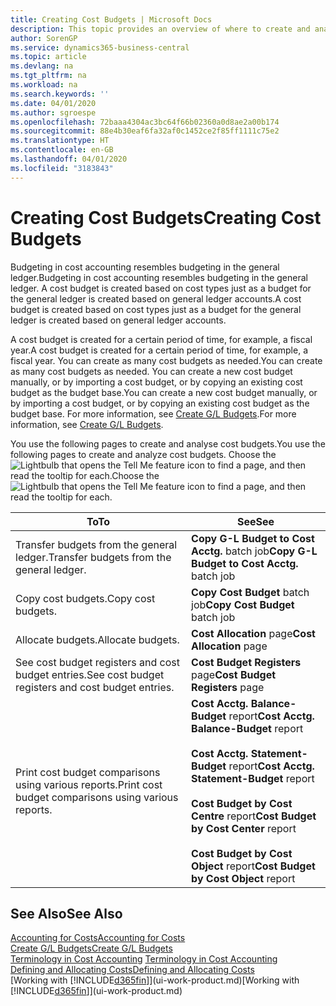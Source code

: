 ```yaml
---
title: Creating Cost Budgets | Microsoft Docs
description: This topic provides an overview of where to create and analyse cost budgets.
author: SorenGP
ms.service: dynamics365-business-central
ms.topic: article
ms.devlang: na
ms.tgt_pltfrm: na
ms.workload: na
ms.search.keywords: ''
ms.date: 04/01/2020
ms.author: sgroespe
ms.openlocfilehash: 72baaa4304ac3bc64f66b02360a0d8ae2a00b174
ms.sourcegitcommit: 88e4b30eaf6fa32af0c1452ce2f85ff1111c75e2
ms.translationtype: HT
ms.contentlocale: en-GB
ms.lasthandoff: 04/01/2020
ms.locfileid: "3183843"
---
```

# <a name="creating-cost-budgets"></a><span data-ttu-id="12ffc-103">Creating Cost Budgets</span><span class="sxs-lookup"><span data-stu-id="12ffc-103">Creating Cost Budgets</span></span>
<span data-ttu-id="12ffc-104">Budgeting in cost accounting resembles budgeting in the general ledger.</span><span class="sxs-lookup"><span data-stu-id="12ffc-104">Budgeting in cost accounting resembles budgeting in the general ledger.</span></span> <span data-ttu-id="12ffc-105">A cost budget is created based on cost types just as a budget for the general ledger is created based on general ledger accounts.</span><span class="sxs-lookup"><span data-stu-id="12ffc-105">A cost budget is created based on cost types just as a budget for the general ledger is created based on general ledger accounts.</span></span>  

<span data-ttu-id="12ffc-106">A cost budget is created for a certain period of time, for example, a fiscal year.</span><span class="sxs-lookup"><span data-stu-id="12ffc-106">A cost budget is created for a certain period of time, for example, a fiscal year.</span></span> <span data-ttu-id="12ffc-107">You can create as many cost budgets as needed.</span><span class="sxs-lookup"><span data-stu-id="12ffc-107">You can create as many cost budgets as needed.</span></span> <span data-ttu-id="12ffc-108">You can create a new cost budget manually, or by importing a cost budget, or by copying an existing cost budget as the budget base.</span><span class="sxs-lookup"><span data-stu-id="12ffc-108">You can create a new cost budget manually, or by importing a cost budget, or by copying an existing cost budget as the budget base.</span></span> <span data-ttu-id="12ffc-109">For more information, see [Create G/L Budgets](finance-how-create-budgets.md).</span><span class="sxs-lookup"><span data-stu-id="12ffc-109">For more information, see [Create G/L Budgets](finance-how-create-budgets.md).</span></span>

<span data-ttu-id="12ffc-110">You use the following pages to create and analyse cost budgets.</span><span class="sxs-lookup"><span data-stu-id="12ffc-110">You use the following pages to create and analyze cost budgets.</span></span> <span data-ttu-id="12ffc-111">Choose the ![Lightbulb that opens the Tell Me feature](media/ui-search/search_small.png "Tell me what you want to do") icon to find a page, and then read the tooltip for each.</span><span class="sxs-lookup"><span data-stu-id="12ffc-111">Choose the ![Lightbulb that opens the Tell Me feature](media/ui-search/search_small.png "Tell me what you want to do") icon to find a page, and then read the tooltip for each.</span></span>

|<span data-ttu-id="12ffc-112">To</span><span class="sxs-lookup"><span data-stu-id="12ffc-112">To</span></span>|<span data-ttu-id="12ffc-113">See</span><span class="sxs-lookup"><span data-stu-id="12ffc-113">See</span></span>|  
|--------|---------|  
|<span data-ttu-id="12ffc-114">Transfer budgets from the general ledger.</span><span class="sxs-lookup"><span data-stu-id="12ffc-114">Transfer budgets from the general ledger.</span></span>|<span data-ttu-id="12ffc-115">**Copy G-L Budget to Cost Acctg.** batch job</span><span class="sxs-lookup"><span data-stu-id="12ffc-115">**Copy G-L Budget to Cost Acctg.** batch job</span></span>|  
|<span data-ttu-id="12ffc-116">Copy cost budgets.</span><span class="sxs-lookup"><span data-stu-id="12ffc-116">Copy cost budgets.</span></span>|<span data-ttu-id="12ffc-117">**Copy Cost Budget** batch job</span><span class="sxs-lookup"><span data-stu-id="12ffc-117">**Copy Cost Budget** batch job</span></span>|  
|<span data-ttu-id="12ffc-118">Allocate budgets.</span><span class="sxs-lookup"><span data-stu-id="12ffc-118">Allocate budgets.</span></span>|<span data-ttu-id="12ffc-119">**Cost Allocation** page</span><span class="sxs-lookup"><span data-stu-id="12ffc-119">**Cost Allocation** page</span></span>|  
|<span data-ttu-id="12ffc-120">See cost budget registers and cost budget entries.</span><span class="sxs-lookup"><span data-stu-id="12ffc-120">See cost budget registers and cost budget entries.</span></span>|<span data-ttu-id="12ffc-121">**Cost Budget Registers** page</span><span class="sxs-lookup"><span data-stu-id="12ffc-121">**Cost Budget Registers** page</span></span>|  
|<span data-ttu-id="12ffc-122">Print cost budget comparisons using various reports.</span><span class="sxs-lookup"><span data-stu-id="12ffc-122">Print cost budget comparisons using various reports.</span></span>|<span data-ttu-id="12ffc-123">**Cost Acctg. Balance-Budget** report</span><span class="sxs-lookup"><span data-stu-id="12ffc-123">**Cost Acctg. Balance-Budget** report</span></span><br /><br /> <span data-ttu-id="12ffc-124">**Cost Acctg. Statement-Budget** report</span><span class="sxs-lookup"><span data-stu-id="12ffc-124">**Cost Acctg. Statement-Budget** report</span></span><br /><br /> <span data-ttu-id="12ffc-125">**Cost Budget by Cost Centre** report</span><span class="sxs-lookup"><span data-stu-id="12ffc-125">**Cost Budget by Cost Center** report</span></span><br /><br /> <span data-ttu-id="12ffc-126">**Cost Budget by Cost Object** report</span><span class="sxs-lookup"><span data-stu-id="12ffc-126">**Cost Budget by Cost Object** report</span></span>|  

## <a name="see-also"></a><span data-ttu-id="12ffc-127">See Also</span><span class="sxs-lookup"><span data-stu-id="12ffc-127">See Also</span></span>  
[<span data-ttu-id="12ffc-128">Accounting for Costs</span><span class="sxs-lookup"><span data-stu-id="12ffc-128">Accounting for Costs</span></span>](finance-manage-cost-accounting.md)  
[<span data-ttu-id="12ffc-129">Create G/L Budgets</span><span class="sxs-lookup"><span data-stu-id="12ffc-129">Create G/L Budgets</span></span>](finance-how-create-budgets.md)  
<span data-ttu-id="12ffc-130">[Terminology in Cost Accounting](finance-terminology-in-cost-accounting.md) </span><span class="sxs-lookup"><span data-stu-id="12ffc-130">[Terminology in Cost Accounting](finance-terminology-in-cost-accounting.md) </span></span>  
[<span data-ttu-id="12ffc-131">Defining and Allocating Costs</span><span class="sxs-lookup"><span data-stu-id="12ffc-131">Defining and Allocating Costs</span></span>](finance-define-and-allocate-costs.md)  
<span data-ttu-id="12ffc-132">[Working with [!INCLUDE[d365fin](includes/d365fin_md.md)]](ui-work-product.md)</span><span class="sxs-lookup"><span data-stu-id="12ffc-132">[Working with [!INCLUDE[d365fin](includes/d365fin_md.md)]](ui-work-product.md)</span></span>

